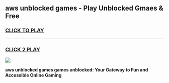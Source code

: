 
## aws unblocked games - Play Unblocked Gmaes & Free
<h3>
<a href="https://premium.freeplayer.one?title=aws_unblocked_games&ref=20F">CLICK TO PLAY</a></h3>
<hr>

<h3>
<a href="https://premium.freeplayer.one?title=aws_unblocked_games&ref=20F">CLICK 2 PLAY</a>
  
</h3>

<a href="https://premium.freeplayer.one?title=aws_unblocked_games&ref=20F/"><img src="https://clearcache.store/games.png"></a>


**aws unblocked games games unblocked: Your Gateway to Fun and Accessible Online Gaming**
